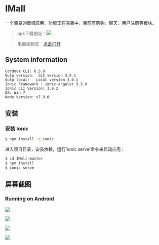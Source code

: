 # IMall

一个简易的商城应用，功能正在完善中，目前有购物，聊天，用户注册等板块。

> apk下载地址：![](http://airing.ursb.me/image/android-sunny-1.jpg-h600.jpg)
> 
> 电脑端预览：[点击打开](http://s-378506.gotocdn.com:8100)
>

## System information

```
Cordova CLI: 6.5.0
Gulp version:  CLI version 3.9.1
Gulp local:   Local version 3.9.1
Ionic Framework : ionic-angular 3.3.0
Ionic CLI Version: 3.9.2
OS: Win 7
Node Version: v7.9.0
```

## 安装

### 安装 Ionic

```bash
$ npm install -g ionic
```

进入项目目录，安装依赖，运行'ionic serve'命令来启动应用：

```bash
$ cd IMall-master
$ npm install
$ ionic serve
```

## 屏幕截图

### Running on Android

![](http://s-378506.gotocdn.com/pic/shot1.png)

![](http://s-378506.gotocdn.com/pic/shot2.png)

![](http://s-378506.gotocdn.com/pic/shot3.png)

![](http://s-378506.gotocdn.com/pic/shot4.png)

